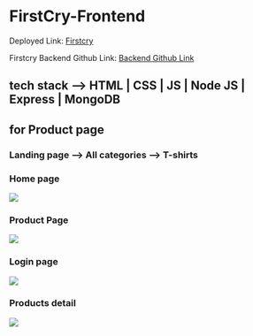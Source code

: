 # FirstCry-Frontend
Deployed Link: <a href="https://first-cry.netlify.app/" alt="link">Firstcry<a>


Firstcry Backend Github Link: <a href="https://github.com/aljithkj02/FirstCry-Backend" alt="link">Backend Github Link<a>

## tech stack --> HTML | CSS | JS | Node JS | Express | MongoDB

## for Product page
### Landing page --> All categories --> T-shirts


### Home page
<image src="./images/firstcry.png">

### Product Page

<image src="./images/product.png">

### Login page

<image src="./images/Login.png">

### Products detail

<image src="./images/productsdtaile.png">

